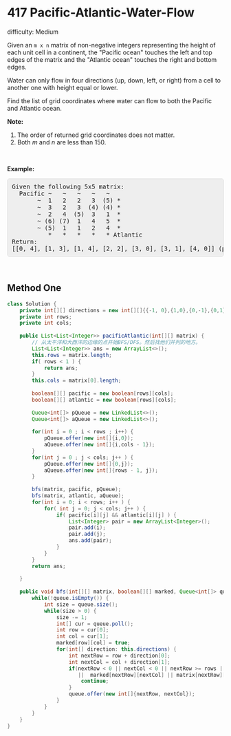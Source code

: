 # 417 Pacific-Atlantic-Water-Flow

difficulty: Medium

<style>
        section pre{
          background-color: #eee;
          border: 1px solid #ddd;
          padding:10px;
          border-radius: 5px;
        }
      </style>
<section>
<div><p>Given an <code>m x n</code> matrix of non-negative integers representing the height of each unit cell in a continent, the "Pacific ocean" touches the left and top edges of the matrix and the "Atlantic ocean" touches the right and bottom edges.</p>
<p>Water can only flow in four directions (up, down, left, or right) from a cell to another one with height equal or lower.</p>
<p>Find the list of grid coordinates where water can flow to both the Pacific and Atlantic ocean.</p>
<p><b>Note:</b></p>
<ol>
	<li>The order of returned grid coordinates does not matter.</li>
	<li>Both <i>m</i> and <i>n</i> are less than 150.</li>
</ol>
<p>&nbsp;</p>
<p><b>Example:</b></p>
<pre>Given the following 5x5 matrix:
  Pacific ~   ~   ~   ~   ~ 
       ~  1   2   2   3  (5) *
       ~  3   2   3  (4) (4) *
       ~  2   4  (5)  3   1  *
       ~ (6) (7)  1   4   5  *
       ~ (5)  1   1   2   4  *
          *   *   *   *   * Atlantic
Return:
[[0, 4], [1, 3], [1, 4], [2, 2], [3, 0], [3, 1], [4, 0]] (positions with parentheses in above matrix).
</pre>
<p>&nbsp;</p>
</div></section>
 
 ## Method One 
 
``` Java
class Solution {
    private int[][] directions = new int[][]{{-1, 0},{1,0},{0,-1},{0,1}}; 
    private int rows;
    private int cols; 
    
    public List<List<Integer>> pacificAtlantic(int[][] matrix) {
        // 从太平洋和大西洋的边缘的点开始BFS/DFS。然后找他们并列的地方。
        List<List<Integer>> ans = new ArrayList<>();
        this.rows = matrix.length;
        if( rows < 1 ) {
            return ans;
        }
        this.cols = matrix[0].length;
        
        boolean[][] pacific = new boolean[rows][cols];
        boolean[][] atlantic = new boolean[rows][cols];
        
        Queue<int[]> pQueue = new LinkedList<>();
        Queue<int[]> aQueue = new LinkedList<>();
        
        for(int i = 0 ; i < rows ; i++) {
            pQueue.offer(new int[]{i,0});
            aQueue.offer(new int[]{i,cols - 1});
        }
        for(int j = 0 ; j < cols; j++ ) {
            pQueue.offer(new int[]{0,j});
            aQueue.offer(new int[]{rows - 1, j});
        }
        
        bfs(matrix, pacific, pQueue);
        bfs(matrix, atlantic, aQueue);
        for(int i = 0; i < rows; i++ ) {
            for( int j = 0; j < cols; j++ ) {
                if( pacific[i][j] && atlantic[i][j] ) {
                    List<Integer> pair = new ArrayList<Integer>();
                    pair.add(i);
                    pair.add(j);
                    ans.add(pair);
                }
            }
        }
        return ans;
        
    }
    
    public void bfs(int[][] matrix, boolean[][] marked, Queue<int[]> queue) {
        while(!queue.isEmpty()) {
            int size = queue.size();
            while(size > 0) {
                size -= 1;
                int[] cur = queue.poll();
                int row = cur[0];
                int col = cur[1];
                marked[row][col] = true;
                for(int[] direction: this.directions) {
                    int nextRow = row + direction[0];
                    int nextCol = col + direction[1];
                    if(nextRow < 0 || nextCol < 0 || nextRow >= rows || nextCol >= cols 
                       ||  marked[nextRow][nextCol] || matrix[nextRow][nextCol] < matrix[row][col] ) {
                        continue;
                    }
                    queue.offer(new int[]{nextRow, nextCol});
                }
            }
        }
    }
}
```
